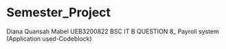 # Semester_Project
Diana Quansah Mabel
UEB3200822
BSC IT B
QUESTION 8_ Payroll system
(Application used-Codeblock)
